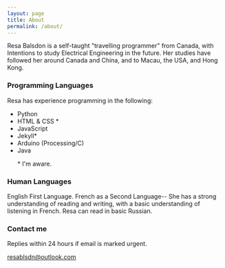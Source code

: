 ```yaml
---
layout: page
title: About
permalink: /about/
---
```


Resa Balsdon is a self-taught "travelling programmer" from Canada, with 
Intentions to study Electrical Engineering in the future. Her studies have
followed her around Canada and China, and to Macau, the USA, and Hong Kong.


### Programming Languages
Resa has experience programming in the following:
<ul>
 <!-- <li> JavaScript </li> -->
 <li> Python </li>
 <li> HTML & CSS * </li>
 <li> JavaScript </li>
 <li> Jekyll* </li>
 <li> Arduino (Processing/C)</li>
 <li> Java </li> 
 <p> * I'm aware. </p>
</ul>

### Human Languages
English First Language. French as a Second Language-- She has a strong understanding
 of reading and writing, with a basic understanding of listening in French.
Resa can read in basic Russian.

### Contact me
Replies within 24 hours if email is marked urgent.

[resablsdn@outlook.com](mailto:resablsdn@outlook.com)
